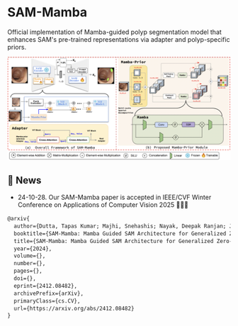 # SAM-Mamba
Official implementation of Mamba-guided polyp segmentation model that enhances SAM's pre-trained representations via adapter and polyp-specific priors.

![alt text](assets/SAM_mamba.png)


## 🚨 News
- 24-10-28. Our SAM-Mamba paper is accepted in IEEE/CVF Winter Conference on Applications of Computer Vision 2025 🥳🥳🥳

```markdown
@arxiv{
  author={Dutta, Tapas Kumar; Majhi, Snehashis; Nayak, Deepak Ranjan; Jha, Debesh},
  booktitle={SAM-Mamba: Mamba Guided SAM Architecture for Generalized Zero-Shot Polyp Segmentation}, 
  title={SAM-Mamba: Mamba Guided SAM Architecture for Generalized Zero-Shot Polyp Segmentation}, 
  year={2024},
  volume={},
  number={},
  pages={},
  doi={},
  eprint={2412.08482},
  archivePrefix={arXiv},
  primaryClass={cs.CV},
  url={https://arxiv.org/abs/2412.08482}
}
